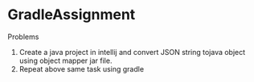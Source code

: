 # GradleAssignment

Problems
1. Create a java project in intellij and convert JSON string tojava object using object mapper jar file.
2. Repeat above same task  using gradle
